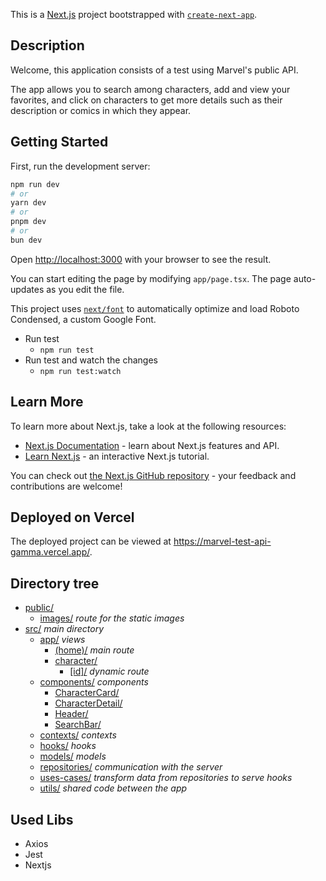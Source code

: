 This is a [Next.js](https://nextjs.org/) project bootstrapped with [`create-next-app`](https://github.com/vercel/next.js/tree/canary/packages/create-next-app).

## Description

Welcome, this application consists of a test using Marvel's public API.

The app allows you to search among characters, add and view your favorites, and click on characters to get more details such as their description or comics in which they appear.

## Getting Started

First, run the development server:

```bash
npm run dev
# or
yarn dev
# or
pnpm dev
# or
bun dev
```

Open [http://localhost:3000](http://localhost:3000) with your browser to see the result.

You can start editing the page by modifying `app/page.tsx`. The page auto-updates as you edit the file.

This project uses [`next/font`](https://nextjs.org/docs/basic-features/font-optimization) to automatically optimize and load Roboto Condensed, a custom Google Font.

- Run test
  - `npm run test`
- Run test and watch the changes
  - `npm run test:watch`

## Learn More

To learn more about Next.js, take a look at the following resources:

- [Next.js Documentation](https://nextjs.org/docs) - learn about Next.js features and API.
- [Learn Next.js](https://nextjs.org/learn) - an interactive Next.js tutorial.

You can check out [the Next.js GitHub repository](https://github.com/vercel/next.js/) - your feedback and contributions are welcome!

## Deployed on Vercel

The deployed project can be viewed at https://marvel-test-api-gamma.vercel.app/.

## Directory tree

- [public/](./marvel/public)
  - [images/](./marvel/public/images) _route for the static images_
- [src/](./marvel/src) _main directory_
  - [app/](./marvel/src/app) _views_
    - [(home)/](<./marvel/src/app/(home)>) _main route_
    - [character/](./marvel/src/app/character)
      - [[id]/](./marvel/src/app/character/[id]) _dynamic route_
  - [components/](./marvel/src/components) _components_
    - [CharacterCard/](./marvel/src/components/CharacterCard)
    - [CharacterDetail/](./marvel/src/components/CharacterDetail)
    - [Header/](./marvel/src/components/Header)
    - [SearchBar/](./marvel/src/components/SearchBar)
  - [contexts/](./marvel/src/contexts) _contexts_
  - [hooks/](./marvel/src/hooks) _hooks_
  - [models/](./marvel/src/models) _models_
  - [repositories/](./marvel/src/repositories) _communication with the server_
  - [uses-cases/](./marvel/src/uses-cases) _transform data from repositories to serve hooks_
  - [utils/](./marvel/src/utils) _shared code between the app_

## Used Libs

- Axios
- Jest
- Nextjs
